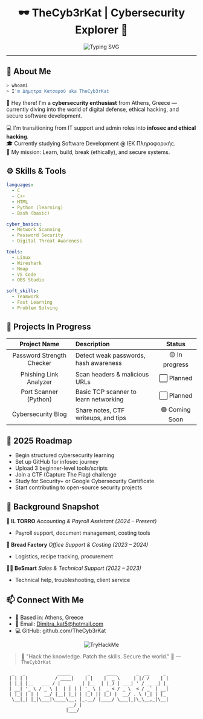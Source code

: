 <h1 align="center">🕶️ TheCyb3rKat | Cybersecurity Explorer 🐾</h1>

<p align="center">
  <img src="https://readme-typing-svg.demolab.com?font=Fira+Code&size=22&pause=1000&color=00F7FF&center=true&vCenter=true&multiline=true&width=600&lines=Aspiring+Cybersecurity+Engineer;Beginner+Ethical+Hacker+%F0%9F%92%BB;Learning+to+Secure+the+Digital+World+🔐" alt="Typing SVG" />
</p>

---

## 🧬 About Me

```bash
> whoami
> I'm Δήμητρα Κατσαρού aka TheCyb3rKat
```

👋 Hey there! I'm a **cybersecurity enthusiast** from Athens, Greece — currently diving into the world of digital defense, ethical hacking, and secure software development.

💻 I'm transitioning from IT support and admin roles into **infosec and ethical hacking**.  
🎓 Currently studying Software Development @ ΙΕΚ Πληροφορικής.  
🧠 My mission: Learn, build, break (ethically), and secure systems.

## ⚙️ Skills & Tools

```yaml
languages:
  - C
  - C++
  - HTML
  - Python (learning)
  - Bash (basic)

cyber_basics:
  - Network Scanning
  - Password Security
  - Digital Threat Awareness

tools:
  - Linux
  - Wireshark
  - Nmap
  - VS Code
  - OBS Studio

soft_skills:
  - Teamwork
  - Fast Learning
  - Problem Solving
```

## 🚧 Projects In Progress

| Project Name | Description | Status |
|:------------:|:------------|:------:|
| Password Strength Checker | Detect weak passwords, hash awareness | 🟡 In progress |
| Phishing Link Analyzer | Scan headers & malicious URLs | ⬜ Planned |
| Port Scanner (Python) | Basic TCP scanner to learn networking | ⬜ Planned |
| Cybersecurity Blog | Share notes, CTF writeups, and tips | 🟢 Coming Soon |

## 🧭 2025 Roadmap

* Begin structured cybersecurity learning
* Set up GitHub for infosec journey
* Upload 3 beginner-level tools/scripts
* Join a CTF (Capture The Flag) challenge
* Study for Security+ or Google Cybersecurity Certificate
* Start contributing to open-source security projects

## 💼 Background Snapshot

**💼 IL TORRO** *Accounting & Payroll Assistant (2024 – Present)*
* Payroll support, document management, costing tools

**💼 Bread Factory** *Office Support & Costing (2023 – 2024)*
* Logistics, recipe tracking, procurement

**🧑‍💻 BeSmart** *Sales & Technical Support (2022 – 2023)*
* Technical help, troubleshooting, client service

## 📫 Connect With Me

* 📍 Based in: Athens, Greece
* 📧 Email: Dimitra_kat5@hotmail.com
* 💻 GitHub: github.com/TheCyb3rKat

<div align="center">
  <img src="https://tryhackme-badges.s3.amazonaws.com/yourusername.png" alt="TryHackMe">
</div>

> 💬 "Hack the knowledge. Patch the skills. Secure the world." 🔐 — `TheCyb3rKat`

```
  _   _            _____      _      ____       _  __     _   
 | | | |          / ____|    | |    |  _ \     | |/ /    | |  
 | |_| |__   ___ / |   _   _| |__  | |_) | ___| ' / __ _| |_ 
 | __| '_ \ / _ \ |  | | | | '_ \ |  _ < / _ \  < / _` | __|
 | |_| | | |  __/ |__| |_| | |_) || |_) |  __/ . \ (_| | |_ 
  \__|_| |_|\___|\____\__, |_.__/ |____/ \___|_|\_\__,_|\__|
                       __/ |                                 
                      |___/                                  
```
